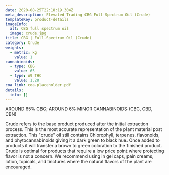 ```yaml
---
date: 2020-08-25T22:18:19.304Z
meta_description: Elevated Trading CBG Full-Spectrum Oil (Crude)
templateKey: product-details
imageInfo:
  alt: CBG full spectrum oil
  image: crude.jpg
title: CBG | Full-Spectrum Oil (Crude)
category: Crude
weights:
  - metric: kg
    value: 1
cannabinoids:
  - type: CBG
    value: 65
  - type: ∆9 THC
    value: 1.28
coa_link: coa-placeholder.pdf
details:
  info: []
---
```


AROUND 65% CBG; AROUND 6% MINOR CANNABINOIDS (CBC, CBD, CBN)

Crude refers to the base product produced after the initial extraction process. This is the most accurate representation of the plant material post extraction. This "crude" oil still contains Chlorophyll, terpenes, flavonoids, and phytocannabinoids giving it a dark green to black hue. Once added to products it will transfer a brown to green coloration to the finished product. Crude is optimal for products that require a low price point where protecting flavor is not a concern. We recommend using in gel caps, pain creams, lotion, topicals, and tinctures where the natural flavors of the plant are encouraged.

